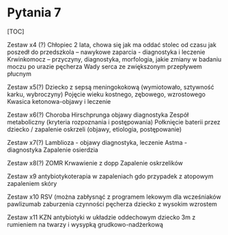 # Pytania 7

[TOC]







Zestaw x4 (?)
Chłopiec 2 lata, chowa się jak ma oddać stolec od czasu jak poszedł do przedszkola – nawykowe zaparcia - diagnostyka i leczenie
Krwinkomocz – przyczyny, diagnostyka, morfologia, jakie zmiany w badaniu moczu po urazie pęcherza
Wady serca ze zwiększonym przepływem płucnym

Zestaw x5(?)
Dziecko z sepsą meningokokową (wymiotowało, sztywność karku, wybroczyny)
Pojęcie wieku kostnego, zębowego, wzrostowego
Kwasica ketonowa-objawy i leczenie

Zestaw x6(?)
Choroba Hirschprunga objawy diagnostyka
Zespół metaboliczny (kryteria rozpoznania i postępowania)
Połknięcie baterii przez dziecko / zapalenie oskrzeli (objawy, etiologia, postępowanie)

Zestaw x7(?)
Lamblioza - objawy diagnostyka, leczenie
Astma - diagnostyka
Zapalenie osierdzia

Zestaw x8(?)
ZOMR
Krwawienie z dopp
Zapalenie oskrzelików 

Zestaw x9
antybiotykoterapia w zapaleniach gdo
przypadek z atopowym zapaleniem skóry

Zestaw x10
RSV (można zabłysnąć z programem lekowym dla wcześniaków pawlizumab
zaburzenia czynności pęcherza
dziecko z wysokim wzrostem

Zestaw x11
KZN
antybiotyki w układzie oddechowym
dziecko 3m z rumieniem na twarzy i wysypką grudkowo-nadżerkową